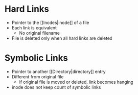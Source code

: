 # Hard Links
- Pointer to the [[Inodes|inode]] of a file
- Each link is equivalent
	- No original filename
- File is deleted only when all hard links are deleted

# Symbolic Links
- Pointer to another [[Directory|directory]] entry
- Different from original file
	- If original file is moved or deleted, link becomes hanging
- inode does not keep count of symbolic links